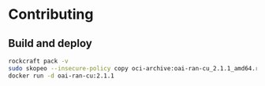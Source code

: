 # Contributing

## Build and deploy

```bash
rockcraft pack -v
sudo skopeo --insecure-policy copy oci-archive:oai-ran-cu_2.1.1_amd64.rock docker-daemon:oai-ran-cu:2.1.1
docker run -d oai-ran-cu:2.1.1
```
